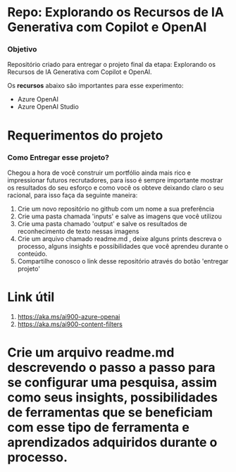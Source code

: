 # Repo: Explorando os Recursos de IA Generativa com Copilot e OpenAI
### Objetivo

Repositório criado para entregar o projeto final da etapa: Explorando os Recursos de IA Generativa com Copilot e OpenAI.

Os **recursos** abaixo são importantes para esse experimento:

- Azure OpenAI
- Azure OpenAI Studio

# Requerimentos do projeto
### Como Entregar esse projeto?

Chegou a hora de você construir um portfólio ainda mais rico e impressionar futuros recrutadores, para isso é sempre importante mostrar os resultados do seu esforço e como você os obteve deixando claro o seu racional, para isso faça da seguinte maneira:

1. Crie um novo repositório no github com um nome a sua preferência
2. Crie uma pasta chamada 'inputs' e salve as imagens que você utilizou
3. Crie uma pasta chamado 'output' e salve os resultados de reconhecimento de texto nessas imagens
4. Crie um arquivo chamado readme.md , deixe alguns prints descreva o processo, alguns insights e possibilidades que você aprendeu durante o conteúdo.
5. Compartilhe conosco o link desse repositório através do botão 'entregar projeto'

# Link útil

1. https://aka.ms/ai900-azure-openai
2. https://aka.ms/ai900-content-filters

# Crie um arquivo readme.md descrevendo o passo a passo para se configurar uma pesquisa, assim como seus insights, possibilidades de ferramentas que se beneficiam com esse tipo de ferramenta e aprendizados adquiridos durante o processo.
